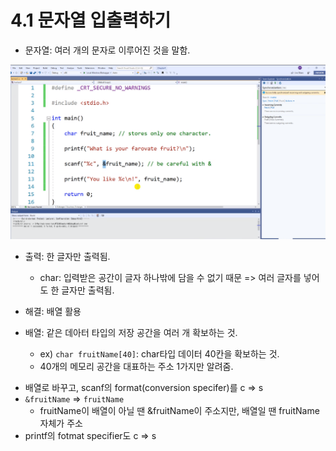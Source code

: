 # 4.1 문자열 입출력하기

* 문자열: 여러 개의 문자로 이루어진 것을 말함.

![](../images/chapter4/string1.png)

* 출력: 한 글자만 출력됨.
    - char: 입력받은 공간이 글자 하나밖에 담을 수 없기 때문 => 여러 글자를 넣어도 한 글자만 출력됨.

* 해결: 배열 활용 
* 배열: 같은 데아터 타입의 저장 공간을 여러 개 확보하는 것.
    - ex) `char fruitName[40]`: char타입 데이터 40칸을 확보하는 것.
    - 40개의 메모리 공간을 대표하는 주소 1가지만 알려줌.
- 배열로 바꾸고, scanf의 format(conversion specifer)를 c => s
- `&fruitName` => `fruitName`
    - fruitName이 배열이 아닐 땐 &fruitName이 주소지만, 배열일 땐 fruitName 자체가 주소
- printf의 fotmat specifier도 c => s

